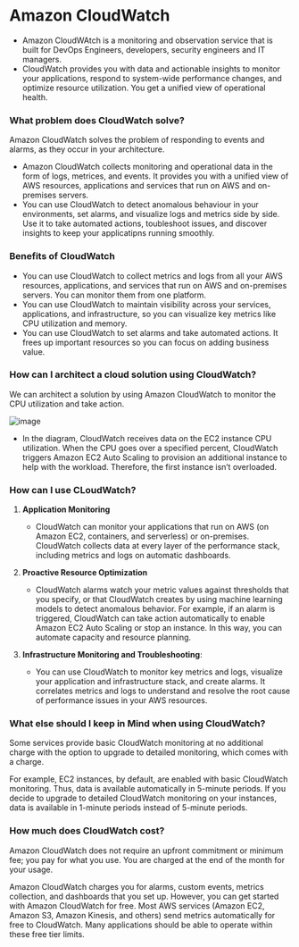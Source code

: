 # Amazon CloudWatch
- Amazon CloudWAtch is a monitoring and observation service that is built for DevOps Engineers, developers, security engineers and IT managers.
- CloudWatch provides you with data and actionable insights to monitor your applications, respond to system-wide performance changes, and optimize resource utilization. You get a unified view of operational health.

### What problem does CloudWatch solve?
Amazon CloudWatch solves the problem of responding to events and alarms, as they occur in your architecture. 
- Amazon CloudWatch collects monitoring and operational data in the form of logs, metrices, and events. It provides you with a unified view of AWS resources, applications and services that run on AWS and on-premises servers.
- You can use CloudWatch to detect anomalous behaviour in your environments, set alarms, and visualize logs and metrics side by side. Use it to take automated actions, toubleshoot issues, and discover insights to keep your applicatipns running smoothly.

### Benefits of CloudWatch
- You can use CloudWatch to collect metrics and logs from all your AWS resources, applications, and services that run on AWS and on-premises servers. You can monitor them from one platform.
- You can use CloudWatch to maintain visibility across your services, applications, and infrastructure, so you can visualize key metrics like CPU utilization and memory.
- You can use CloudWatch to set alarms and take automated actions. It frees up important resources so you can focus on adding business value.

### How can I architect a cloud solution using CloudWatch?
We can architect a solution by using Amazon CloudWatch to monitor the CPU utilization and take action.

![image](https://github.com/user-attachments/assets/9b13e2f4-68d0-46fb-b4ae-2f3e49bc4fe4)

- In the diagram, CloudWatch receives data on the EC2 instance CPU utilization. When the CPU goes over a specified percent, CloudWatch triggers Amazon EC2 Auto Scaling to provision an additional instance to help with the workload. Therefore, the first instance isn’t overloaded.

### How can I use CLoudWatch?
1. **Application Monitoring**
   - CloudWatch can monitor your applications that run on AWS (on Amazon EC2, containers, and serverless) or on-premises. CloudWatch collects data at every layer of the performance stack, including metrics and logs on automatic dashboards.  

2. **Proactive Resource Optimization**
   - CloudWatch alarms watch your metric values against thresholds that you specify, or that CloudWatch creates by using machine learning models to detect anomalous behavior. For example, if an alarm is triggered, CloudWatch can take action automatically to enable Amazon EC2 Auto Scaling or stop an instance. In this way, you can automate capacity and resource planning.  

3. **Infrastructure Monitoring and Troubleshooting**:  
   - You can use CloudWatch to monitor key metrics and logs, visualize your application and infrastructure stack, and create alarms. It correlates metrics and logs to understand and resolve the root cause of performance issues in your AWS resources.  

### What else should I keep in Mind when using CloudWatch?
Some services provide basic CloudWatch monitoring at no additional charge with the option to upgrade to detailed monitoring, which comes with a charge.

For example, EC2 instances, by default, are enabled with basic CloudWatch monitoring. Thus, data is available automatically in 5-minute periods. If you decide to upgrade to detailed CloudWatch monitoring on your instances, data is available in 1-minute periods instead of 5-minute periods.

### How much does CloudWatch cost?
Amazon CloudWatch does not require an upfront commitment or minimum fee; you pay for what you use. You are charged at the end of the month for your usage.

Amazon CloudWatch charges you for alarms, custom events, metrics collection, and dashboards that you set up. However, you can get started with Amazon CloudWatch for free. Most AWS services (Amazon EC2, Amazon S3, Amazon Kinesis, and others) send metrics automatically for free to CloudWatch. Many applications should be able to operate within these free tier limits.
